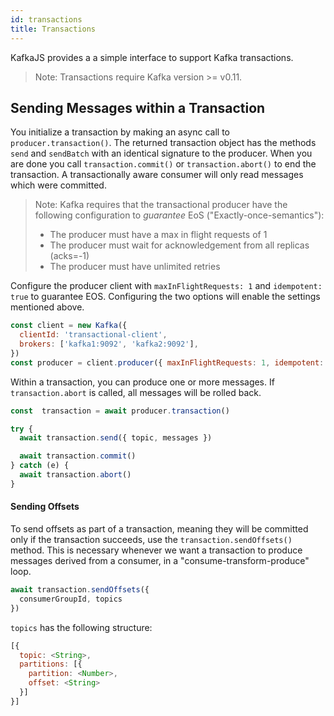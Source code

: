 ```yaml
---
id: transactions
title: Transactions
---
```


KafkaJS provides a a simple interface to support Kafka transactions.

> Note: Transactions require Kafka version >= v0.11.

## <a name="transaction-messages"></a> Sending Messages within a Transaction

You initialize a transaction by making an async call to `producer.transaction()`. The returned transaction object has the methods `send` and `sendBatch` with an identical signature to the producer. When you are done you call `transaction.commit()` or `transaction.abort()` to end the transaction. A transactionally aware consumer will only read messages which were committed.

> Note: Kafka requires that the transactional producer have the following configuration to _guarantee_ EoS ("Exactly-once-semantics"):
>
> - The producer must have a max in flight requests of 1
> - The producer must wait for acknowledgement from all replicas (acks=-1)
> - The producer must have unlimited retries

Configure the producer client with `maxInFlightRequests: 1` and `idempotent: true` to guarantee EOS. Configuring the two options will enable the settings mentioned above.

```javascript
const client = new Kafka({
  clientId: 'transactional-client',
  brokers: ['kafka1:9092', 'kafka2:9092'],
})
const producer = client.producer({ maxInFlightRequests: 1, idempotent: true })
```

Within a transaction, you can produce one or more messages. If `transaction.abort` is called, all messages will be rolled back.

```javascript
const  transaction = await producer.transaction()

try {
  await transaction.send({ topic, messages })

  await transaction.commit()
} catch (e) {
  await transaction.abort()
}
```

#### <a name="offsets"></a> Sending Offsets

To send offsets as part of a transaction, meaning they will be committed only if the transaction succeeds, use the `transaction.sendOffsets()` method. This is necessary whenever we want a transaction to produce messages derived from a consumer, in a "consume-transform-produce" loop.

```javascript
await transaction.sendOffsets({
  consumerGroupId, topics
})
```

`topics` has the following structure:

```javascript
[{
  topic: <String>,
  partitions: [{
    partition: <Number>,
    offset: <String>
  }]
}]
```
